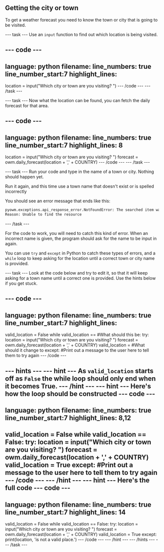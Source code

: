 ## Getting the city or town

To get a weather forecast you need to know the town or city that is going to be visited.

--- task ---
Use an `input` function to find out which location is being visited.

--- code ---
---
language: python
filename: 
line_numbers: true
line_number_start:7 
highlight_lines: 
---
location = input("Which city or town are you visiting? ")
--- /code ---
--- /task ---

--- task ---
Now what the location can be found, you can fetch the daily forecast for that area.

--- code ---
---
language: python
filename: 
line_numbers: true
line_number_start:7 
highlight_lines: 8
---
location = input("Which city or town are you visiting? ")
forecast = owm.daily_forecast(location + ',' + COUNTRY)
--- /code ---
--- /task ---

--- task ---
Run your code and type in the name of a town or city. Nothing should happen yet.

Run it again, and this time use a town name that doesn't exist or is spelled incorrectly

You should see an error message that ends like this:

```python
pyowm.exceptions.api_response_error.NotFoundError: The searched item was not found.
Reason: Unable to find the resource
```
--- /task ---

For the code to work, you will need to catch this kind of error. When an incorrect name is given, the program should ask for the name to be input in again.

You can use `try` and `except` in Python to catch these types of errors, and a `while` loop to keep asking for the location until a correct town or city name is provided.

--- task ---
Look at the code below and try to edit it, so that it will keep asking for a town name until a correct one is provided. Use the hints below if you get stuck.

--- code ---
---
language: python
filename: 
line_numbers: true
line_number_start:7 
highlight_lines: 
---
valid_location = False
while valid_location == #What should this be:
    try:
        location = input("Which city or town are you visiting? ")
        forecast = owm.daily_forecast(location + ',' + COUNTRY)
        valid_location = #What should it change to
    except:
        #Print out a message to the user here to tell them to try again
--- /code ---

--- hints --- --- hint ---
As `valid_location` starts off as `False` the while loop should only end when it becomes True.
--- /hint --- --- hint ---
Here's how the loop should be constructed
--- code ---
---
language: python
filename: 
line_numbers: true
line_number_start:7 
highlight_lines: 8,12
---
valid_location = False
while valid_location == False:
    try:
        location = input("Which city or town are you visiting? ")
        forecast = owm.daily_forecast(location + ',' + COUNTRY)
        valid_location = True
    except:
        #Print out a message to the user here to tell them to try again
--- /code ---
--- /hint --- --- hint ---
Here's the full code
--- code ---
---
language: python
filename: 
line_numbers: true
line_number_start:7 
highlight_lines: 14
---
valid_location = False
while valid_location == False:
    try:
        location = input("Which city or town are you visiting? ")
        forecast = owm.daily_forecast(location + ',' + COUNTRY)
        valid_location = True
    except:
        print(location, 'is not a valid place.')
--- /code ---
--- /hint --- --- /hints ---
--- /task ---
